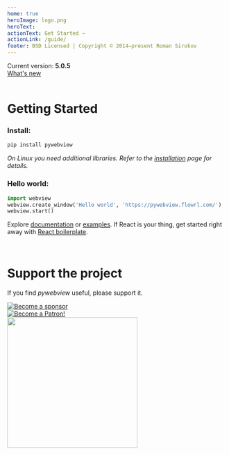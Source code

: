 ```yaml
---
home: true
heroImage: logo.png
heroText:
actionText: Get Started →
actionLink: /guide/
footer: BSD Licensed | Copyright © 2014–present Roman Sirokov
---
```


<div class='center version'>
Current version: <strong>5.0.5</strong><br/>
<a href='/changelog.html'>What's new</a>
</div>

<br/>

# Getting Started

### Install:

``` bash
pip install pywebview
```

_On Linux you need additional libraries. Refer to the [installation](/guide/installation.html) page for details._


### Hello world:
``` python
import webview
webview.create_window('Hello world', 'https://pywebview.flowrl.com/')
webview.start()
```

Explore [documentation](/guide) or [examples](/examples). If React is your thing, get started right away with [React boilerplate](https://github.com/r0x0r/pywebview-react-boilerplate).

<br/>

# Support the project

If you find _pywebview_ useful, please support it.

<div class="center spc-m spc-bottom">
    <a href="https://github.com/sponsors/r0x0r"  target="_blank">
        <img src="/github-sponsors.png" alt="Become a sponsor"></img>
    </a>
</div>

<div class="center spc-m spc-bottom">
    <a href="https://www.patreon.com/bePatron?u=13226105" data-patreon-widget-type="become-patron-button">
        <img src='https://c5.patreon.com/external/logo/become_a_patron_button.png' alt='Become a Patron!'/>
    </a>
</div>

<div class="center spc-l spc-vertical">
	<a href="https://opencollective.com/pywebview/donate" target="_blank">
		<img src="https://opencollective.com/pywebview/donate/button@2x.png?color=blue" width=300 />
	</a>
</div>
